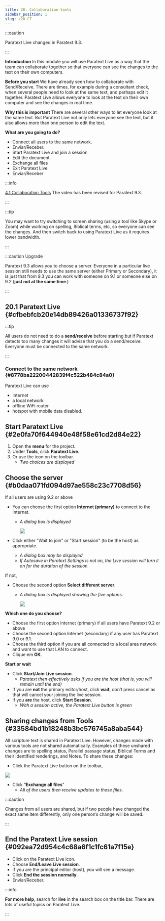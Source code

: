 ```yaml
---
title: 20. Collaboration-tools
sidebar_position: 1
slug: /20.CT
---
```


:::caution

Paratext Live changed in Paratext 9.3.

:::

**Introduction**  In this module you will use Paratext Live as a way that the team can collaborate together so that everyone can see the changes to the text on their own computers.

**Before you start**  We have already seen how to collaborate with Send/Receive. There are times, for example during a consultant check, when several people need to look at the same text, and perhaps edit it together. Paratext Live allows everyone to look at the text on their own computer and see the changes in real time.

**Why this is important**  There are several other ways to let everyone look at the same text. But Paratext Live not only lets everyone see the text, but it also allows more than one person to edit the text.

**What are you going to do?**

- Connect all users to the same network.
- Enviar/Receber.
- Start Paratext Live and join a session
- Edit the document
- Exchange all files
- Exit Paratext Live
- Enviar/Receber

:::info

[4.1 Collaboration Tools](https://vimeo.com/641947293)  The video has been revised for Paratext 9.3.

:::

:::tip

You may want to try switching to screen sharing (using a tool like Skype or Zoom) while working on spelling, Biblical terms, etc, so everyone can see the changes. And then switch back to using Paratext Live as it requires lower bandwidth.

:::

:::caution Upgrade

Paratext 9.3 allows you to choose a server. Everyone in a particular live session still needs to use the same server (either Primary or Secondary), it is just that from 9.3 you can work with someone on 9.1 or someone else on 9.2 (**just not at the same time**.)

:::

## 20.1 Paratext Live {#cfbebfcb20e14db89426a01336737f92}

:::tip

All users do not need to do a **send/receive** before starting but if Paratext detects too many changes it will advise that you do a send/receive. Everyone must be connected to the same network.

:::

### Connect to the same network {#8778ba22200442839f4c522b484c84a0}

Paratext Live can use

- Internet
- a local network
- offline WiFi router
- hotspot with mobile data disabled.

## Start Paratext Live {#2e0fa70f644940e48f58e61cd2d84e22}

1. Open the **menu** for the project.
2. Under **Tools**, click **Paratext Live**.
3. Or use the icon on the toolbar.
   - _Two choices are displayed_

## Choose the server {#b0daa071fd094d97ae558c23c7708d56}

If all users are using 9.2 or above

- You can choose the first option **Internet (primary)** to connect to the Internet.
  - _A dialog box is displayed_

    ![](./918960374.png)

- Click either "Wait to join" or "Start session" (to be the host) as appropriate.
  - _A dialog box may be displayed_
  - _If Autosave in Paratext Settings is not on, the Live session will turn it on for the duration of the session._

If not,

- Choose the second option **Select different server**.
  - _A dialog box is displayed showing the five options._

    ![](./564161900.png)

**Which one do you choose?**

- Choose the first option Internet (primary) if all users have Paratext 9.2 or above
- Choose the second option Internet (secondary) if any user has Paratext 9.0 or 9.1.
- Choose the third option if you are all connected to a local area network and want to use that LAN to connect.
- Clique em **OK**.

**Start or wait**

- Click **Start/Join Live session**.
  - _Paratext then effectively asks if you are the host (that is, you will remain until the end)_
- If you are **not** the primary editor/host, click **wait**, don’t press cancel as that will cancel your joining the live session.
- If you **are** the host, click **Start Session**.
  - _With a session active, the Paratext Live button is green_

## Sharing changes from Tools {#33584bd1b18248b3bc576745a8aba544}

All scripture text is shared in Paratext Live. However, changes made with various tools are not shared automatically. Examples of these unshared changes are to spelling status, Parallel passage status, Biblical Terms and their identified renderings, and Notes. To share these changes:

- Click the Paratext Live button on the toolbar,

![](./419095099.png)

- Click “**Exchange all files**”
  - _All of the users then receive updates to these files._

:::caution

Changes from all users are shared, but if two people have changed the exact same item differently, only one person’s change will be saved.

:::

## End the Paratext Live session {#092ea72d954c4c68a6f1c1fc61a7f15e}

- Click on the Paratext Live icon.
- Choose **End/Leave Live session**.
- If you are the principal editor (host), you will see a message.
- Click **End the session normally**.
- Enviar/Receber.

:::info

**For more help**, search for **live** in the search box on the title bar. There are lots of useful topics on Paratext Live.

:::
